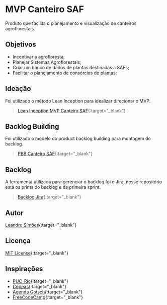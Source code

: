 # MVP Canteiro SAF
Produto que facilita o planejamento e visualização de canteiros agroflorestais. 

## Objetivos
- Incentivar a agrofloresta;
- Planejar Sistemas Agroflorestais;
- Criar um banco de dados de plantas destinadas a SAFs;
- Facilitar o planejamento de consórcios de plantas;

## Ideação
Foi utilizado o método Lean Inception para idealizar direcionar o MVP.

> [Lean Inception MVP Canteiro SAF](https://miro.com/app/board/uXjVKdwYcVQ=/?share_link_id=131189567277){:target="_blank"}

## Backlog Building
Foi utilizado o modelo do product backlog building para montagem do backlog.

> [PBB Canteiro SAF](https://miro.com/app/board/uXjVKW0wpKs=/?share_link_id=203178916696){:target="_blank"} 

## Backlog
A ferramenta utilizada para gerenciar o backlog foi o Jira, nesse repositório está os prints do backlog e da primeira sprint.

> [Backlog Jira](https://github.com/Leandr0SmS/MVP_Canteiro_SAF/blob/main/backlog_canteiro_saf.pdf){:target="_blank"} 

## Autor
 
[Leandro Simões](https://github.com/Leandr0SmS){:target="_blank"} 

## Licença
[MIT License](https://github.com/Leandr0SmS/MVP_Canteiro_SAF/blob/main/LICENSE.md){:target="_blank"} 

## Inspirações

* [PUC-Rio](https://www.puc-rio.br/index.html){:target="_blank"} 
* [Cepeas](https://www.cepeas.org/){:target="_blank"} 
* [Agenda Gotsch](https://agendagotsch.com/){:target="_blank"} 
* [FreeCodeCamp](https://www.freecodecamp.org/learn/){:target="_blank"} 